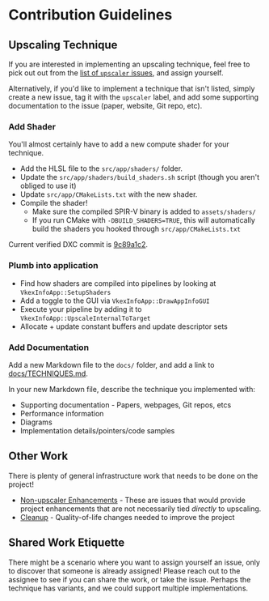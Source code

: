 # Contribution Guidelines

## Upscaling Technique
If you are interested in implementing an upscaling technique, 
feel free to pick out out from the [list of `upscaler` issues](https://github.com/robbiesri/VulkanPorQue4K/labels/upscaler), and assign yourself.

Alternatively, if you'd like to implement a technique that isn't listed, simply create a new issue, tag it with the `upscaler` label,
and add some supporting documentation to the issue (paper, website, Git repo, etc).

### Add Shader
You'll almost certainly have to add a new compute shader for your technique.

* Add the HLSL file to the `src/app/shaders/` folder.
* Update the `src/app/shaders/build_shaders.sh` script (though you aren't obliged to use it)
* Update `src/app/CMakeLists.txt` with the new shader.
* Compile the shader!
  * Make sure the compiled SPIR-V binary is added to `assets/shaders/`
  * If you run CMake with `-DBUILD_SHADERS=TRUE`, this will automatically build the shaders you hooked through `src/app/CMakeLists.txt`

Current verified DXC commit is [9c89a1c2](https://github.com/microsoft/DirectXShaderCompiler/commit/9c89a1c2c6baa76dabc154f126408973848b0069).

### Plumb into application

* Find how shaders are compiled into pipelines by looking at `VkexInfoApp::SetupShaders`
* Add a toggle to the GUI via `VkexInfoApp::DrawAppInfoGUI`
* Execute your pipeline by adding it to `VkexInfoApp::UpscaleInternalToTarget`
* Allocate + update constant buffers and update descriptor sets

### Add Documentation

Add a new Markdown file to the `docs/` folder, and add a link to [docs/TECHNIQUES.md](TECHNIQUES.md).

In your new Markdown file, describe the technique you implemented with:

* Supporting documentation - Papers, webpages, Git repos, etcs
* Performance information
* Diagrams
* Implementation details/pointers/code samples

## Other Work
There is plenty of general infrastructure work that needs to be done on the project!

* [Non-upscaler Enhancements](https://github.com/robbiesri/VulkanPorQue4K/issues?q=is%3Aissue+is%3Aopen+label%3Aenhancement+-label%3Aupscaler) - These are issues that would provide project enhancements that are not necessarily tied _directly_ to upscaling.
* [Cleanup](https://github.com/robbiesri/VulkanPorQue4K/issues?q=is%3Aissue+is%3Aopen+label%3Acleanup) - Quality-of-life changes needed to improve the project

## Shared Work Etiquette
There might be a scenario where you want to assign yourself an issue, only to discover that someone is already assigned!
Please reach out to the assignee to see if you can share the work, or take the issue. 
Perhaps the technique has variants, and we could support multiple implementations.
